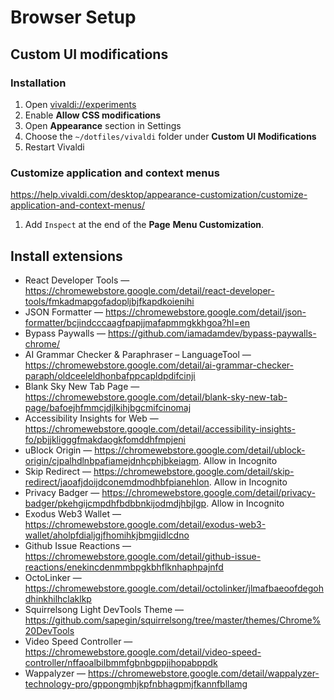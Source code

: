 # Browser Setup

## Custom UI modifications

### Installation

1. Open [vivaldi://experiments](vivaldi://experiments)
1. Enable **Allow CSS modifications**
1. Open **Appearance** section in Settings
1. Choose the `~/dotfiles/vivaldi` folder under **Custom UI Modifications**
1. Restart Vivaldi

### Customize application and context menus

<https://help.vivaldi.com/desktop/appearance-customization/customize-application-and-context-menus/>

1. Add `Inspect` at the end of the **Page** **Menu Customization**.

## Install extensions

- React Developer Tools — <https://chromewebstore.google.com/detail/react-developer-tools/fmkadmapgofadopljbjfkapdkoienihi>
- JSON Formatter — <https://chromewebstore.google.com/detail/json-formatter/bcjindcccaagfpapjjmafapmmgkkhgoa?hl=en>
- Bypass Paywalls — <https://github.com/iamadamdev/bypass-paywalls-chrome/>
- AI Grammar Checker & Paraphraser – LanguageTool — <https://chromewebstore.google.com/detail/ai-grammar-checker-paraph/oldceeleldhonbafppcapldpdifcinji>
- Blank Sky New Tab Page — <https://chromewebstore.google.com/detail/blank-sky-new-tab-page/bafoejhfmmcjdjlkihjbgcmifcinomaj>
- Accessibility Insights for Web — <https://chromewebstore.google.com/detail/accessibility-insights-fo/pbjjkligggfmakdaogkfomddhfmpjeni>
- uBlock Origin — <https://chromewebstore.google.com/detail/ublock-origin/cjpalhdlnbpafiamejdnhcphjbkeiagm>. Allow in Incognito
- Skip Redirect — <https://chromewebstore.google.com/detail/skip-redirect/jaoafjdoijdconemdmodhbfpianehlon>. Allow in Incognito
- Privacy Badger — <https://chromewebstore.google.com/detail/privacy-badger/pkehgijcmpdhfbdbbnkijodmdjhbjlgp>. Allow in Incognito
- Exodus Web3 Wallet — <https://chromewebstore.google.com/detail/exodus-web3-wallet/aholpfdialjgjfhomihkjbmgjidlcdno>
- Github Issue Reactions — <https://chromewebstore.google.com/detail/github-issue-reactions/enekincdenmmbpgkbhflknhaphpajnfd>
- OctoLinker — <https://chromewebstore.google.com/detail/octolinker/jlmafbaeoofdegohdhinkhilhclaklkp>
- Squirrelsong Light DevTools Theme — <https://github.com/sapegin/squirrelsong/tree/master/themes/Chrome%20DevTools>
- Video Speed Controller — <https://chromewebstore.google.com/detail/video-speed-controller/nffaoalbilbmmfgbnbgppjihopabppdk>
- Wappalyzer — <https://chromewebstore.google.com/detail/wappalyzer-technology-pro/gppongmhjkpfnbhagpmjfkannfbllamg>
